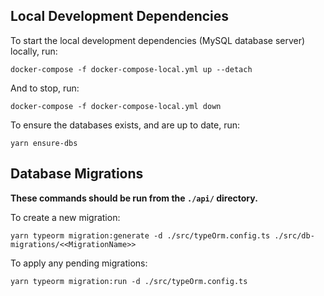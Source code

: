 ## Local Development Dependencies

To start the local development dependencies (MySQL database server) locally, run:

```
docker-compose -f docker-compose-local.yml up --detach
```

And to stop, run:

```
docker-compose -f docker-compose-local.yml down
```

To ensure the databases exists, and are up to date, run:

```
yarn ensure-dbs
```

## Database Migrations

**These commands should be run from the `./api/` directory.**

To create a new migration:

```
yarn typeorm migration:generate -d ./src/typeOrm.config.ts ./src/db-migrations/<<MigrationName>>
```

To apply any pending migrations:

```
yarn typeorm migration:run -d ./src/typeOrm.config.ts
```
